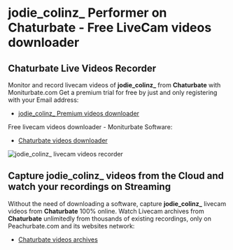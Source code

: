 # jodie_colinz_ Performer on Chaturbate - Free LiveCam videos downloader

## Chaturbate Live Videos Recorder

Monitor and record livecam videos of **jodie_colinz_** from **Chaturbate** with Moniturbate.com
Get a premium trial for free by just and only registering with your Email address:
* [jodie_colinz_ Premium videos downloader](https://moniturbate.com/request-demo-licence-key.html)

Free livecam videos downloader - Moniturbate Software:
* [Chaturbate videos downloader](https://moniturbate.com/moniturbate-download-software.html)

![jodie_colinz_ livecam videos recorder](https://peachurnet.com/templates/moniturbate-software.png)


## Capture jodie_colinz_ videos from the Cloud and watch your recordings on Streaming

Without the need of downloading a software, capture **jodie_colinz_** livecam videos from **Chaturbate** 100% online.
Watch Livecam archives from **Chaturbate** unlimitedly from thousands of existing recordings, only on Peachurbate.com and its websites network:
* [Chaturbate videos archives](https://peachurnet.com/)